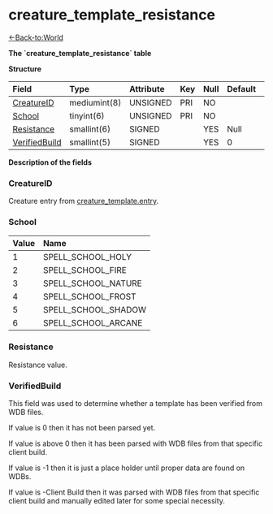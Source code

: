 # creature_template_resistance

[<-Back-to:World](database-world.md)

**The \`creature_template_resistance\` table**

**Structure**

| Field | Type | Attribute | Key | Null | Default | Extra | Comment
:--- | :--- | :--- | :--- | :--- | :--- | :--- | :---
[CreatureID][1] | mediumint(8) | UNSIGNED | PRI | NO
[School][2] | tinyint(6) | UNSIGNED | PRI | NO
[Resistance][3] | smallint(6) | SIGNED | | YES | Null
[VerifiedBuild][4] | smallint(5) | SIGNED | | YES | 0

[1]: #creatureid
[2]: #school
[3]: #resistance
[4]: #verifiedbuild

**Description of the fields**

### CreatureID

Creature entry from [creature_template.entry](creature_template#entry).

### School

Value | Name
:- | :-
1 | SPELL_SCHOOL_HOLY
2 | SPELL_SCHOOL_FIRE
3 | SPELL_SCHOOL_NATURE
4 | SPELL_SCHOOL_FROST
5 | SPELL_SCHOOL_SHADOW
6 | SPELL_SCHOOL_ARCANE

### Resistance

Resistance value.

### VerifiedBuild

This field was used to determine whether a template has been verified from WDB files.

If value is 0 then it has not been parsed yet.

If value is above 0 then it has been parsed with WDB files from that specific client build.

If value is -1 then it is just a place holder until proper data are found on WDBs.

If value is -Client Build then it was parsed with WDB files from that specific client build and manually edited later for some special necessity.
